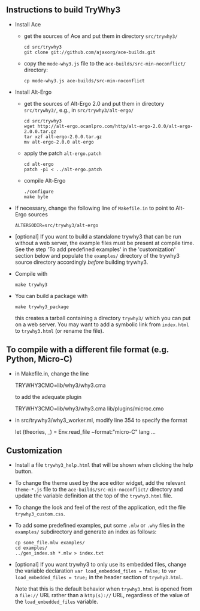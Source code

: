 Instructions to build TryWhy3
-----------------------------

  * Install Ace

      - get the sources of Ace and put them in directory `src/trywhy3/`


            cd src/trywhy3
            git clone git://github.com/ajaxorg/ace-builds.git

      - copy the `mode-why3.js` file to the `ace-builds/src-min-noconflict/` directory:

            cp mode-why3.js ace-builds/src-min-noconflict

  * Install Alt-Ergo

      - get the sources of Alt-Ergo 2.0 and put them in directory `src/trywhy3/`,
        e.g., in `src/trywhy3/alt-ergo/`

            cd src/trywhy3
            wget http://alt-ergo.ocamlpro.com/http/alt-ergo-2.0.0/alt-ergo-2.0.0.tar.gz
            tar xzf alt-ergo-2.0.0.tar.gz
            mv alt-ergo-2.0.0 alt-ergo

      - apply the patch `alt-ergo.patch`

            cd alt-ergo
            patch -p1 < ../alt-ergo.patch

      - compile Alt-Ergo

            ./configure
            make byte

  * If necessary, change the following line of `Makefile.in` to point to Alt-Ergo sources

        ALTERGODIR=src/trywhy3/alt-ergo

  * [optional] If you want to build a standalone trywhy3 that can be
    run without a web server, the example files must be present at
    compile time. See the step 'To add predefined examples' in the
    'customization' section below and populate the `examples/`
    directory of the trywhy3 source directory accordingly *before*
    building trywhy3.

  * Compile with

        make trywhy3

  * You can build a package with

        make trywhy3_package

    this creates a tarball containing a directory `trywhy3/` which you can put on a web server.
    You may want to add a symbolic link from `index.html` to `trywhy3.html` (or rename the file).


To compile with a different file format (e.g. Python, Micro-C)
--------------------------------------------------------------

  * in Makefile.in, change the line
  
	TRYWHY3CMO=lib/why3/why3.cma

    to add the adequate plugin

	TRYWHY3CMO=lib/why3/why3.cma lib/plugins/microc.cmo

  * in src/trywhy3/why3_worker.ml, modify line 354 to specify the format

      let (theories, _) = Env.read_file ~format:"micro-C" lang ...


Customization
-------------

  * Install a file `trywhy3_help.html` that will be shown when clicking
    the help button.

  * To change the theme used by the ace editor widget, add the
    relevant `theme-*.js` file to the `ace-builds/src-min-noconflict/`
    directory and update the variable definition at the top of the
    `trywhy3.html` file.

  * To change the look and feel of the rest of the application, edit
    the file `trywhy3_custom.css`.

  * To add some predefined examples, put some `.mlw` or `.why` files in the
    `examples/` subdirectory and generate an index as follows:

        cp some_file.mlw examples/
        cd examples/
        ../gen_index.sh *.mlw > index.txt

  * [optional] If you want trywhy3 to only use its embedded files,
    change the variable declaration `var load_embedded_files = false;`
    to `var load_embedded_files = true;` in the header section of
    `trywhy3.html`.

    Note that this is the default behavior when `trywhy3.html` is opened from
    a `file://` URL rather than a `http(s)://` URL, regardless of the value of
    the `load_embedded_files` variable.
